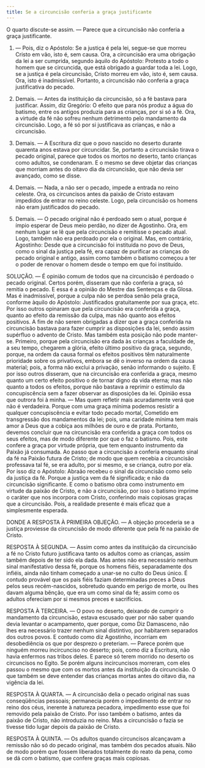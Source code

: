 ```yaml
---
title: Se a circuncisão conferia a graça justificante
---
```


O quarto discute-se assim. — Parece que a circuncisão não conferia a graça justificante.  

1. — Pois, diz o Apóstolo: Se a justiça é pela lei, segue-se que morreu Cristo em vão, isto é, sem causa. Ora, a circuncisão era uma obrigação da lei a ser cumprida, segundo àquilo do Apóstolo: Protesto a todo o homem que se circuncida, que está obrigado a guardar toda a lei. Logo, se a justiça é pela circuncisão, Cristo morreu em vão, isto é, sem causa. Ora, isto é inadmissível. Portanto, a circuncisão não conferia a graça justificativa do pecado.  

2. Demais. — Antes da instituição da circuncisão, só a fé bastava para justificar. Assim, diz Gregório: O efeito que para nós produz a água do batismo, entre os antigos produzia para as crianças, por si só a fé. Ora, a virtude da fé não sofreu nenhum detrimento pelo mandamento da circuncisão. Logo, a fé só por si justificava as crianças, e não a circuncisão.  

3. Demais. — A Escritura diz que o povo nascido no deserto durante quarenta anos estava por circuncidar. Se, portanto a circuncisão tirava o pecado original, parece que todos os mortos no deserto, tanto crianças como adultos, se condenaram. E o mesmo se deve objetar das crianças que morriam antes do oitavo dia da circuncisão, que não devia ser avançado, como se disse.  

4. Demais. — Nada, a não ser o pecado, impede a entrada no reino celeste. Ora, os circuncisos antes da paixão de Cristo estavam impedidos de entrar no reino celeste. Logo, pela circuncisão os homens não eram justificados do pecado.  

5. Demais. — O pecado original não é perdoado sem o atual, porque é ímpio esperar de Deus meio perdão, no dizer de Agostinho. Ora, em nenhum lugar se lê que pela circuncisão e remitisse o pecado atual. Logo, também não era perdoado por ela o original.  Mas, em contrário, Agostinho: Desde que a circuncisão foi instituída no povo de Deus, como o sinal da justiça pela fé, era capaz de purificar as crianças do pecado original e antigo, assim como também o batismo começou a ter o poder de renovar o homem desde o tempo em que foi instituído. 

SOLUÇÃO. — É opinião comum de todos que na circuncisão é perdoado o pecado original. Certos porém, disseram que não conferia a graça, só remitia o pecado. E essa é a opinião do Mestre das Sentenças e da Glosa. Mas é inadmissível, porque a culpa não se perdoa senão pela graça, conforme àquilo do Apóstolo: Justificados gratuitamente por sua graça, etc. Por isso outros opinaram que pela circuncisão era conferida a graça, quanto ao efeito da remissão da culpa, mas não quanto aos efeitos positivos. A fim de não serem obrigadas a dizer que a graça conferida na circuncisão bastava para fazer cumprir as disposições da lei, sendo assim supérfluo o advento de Cristo. Mas também esta posição não pode manter-se. Primeiro, porque pela circuncisão era dada às crianças a faculdade de, a seu tempo, chegarem a glória, efeito último positivo da graça, segundo, porque, na ordem da causa formal os efeitos positivos têm naturalmente prioridade sobre os privativos, embora se dê o inverso na ordem da causa material; pois, a forma não exclui a privação, senão informando o sujeito.  E por isso outros disseram, que na circuncisão era conferida a graça, mesmo quanto um certo efeito positivo o de tornar digno da vida eterna; mas não quanto a todos os efeitos, porque não bastava a reprimir o estímulo da concupiscência sem a fazer observar as disposições da lei. Opinião essa que outrora foi à minha. — Mas quem refletir mais acuradamente verá que não é verdadeira. Porque com uma graça mínima podemos resistir a qualquer concupiscência e evitar todo pecado mortal, Cometido em transgressão dos mandamentos da lei; pois, uma caridade mínima tem mais amor a Deus que a cobiça aos milhões de ouro e de prata.  Portanto, devemos concluir que na circuncisão era conferida a graça com todos os seus efeitos, mas de modo diferente por que o faz o batismo. Pois, este confere a graça por virtude própria, que tem enquanto instrumento da Paixão já consumada. Ao passo que a circuncisão a conferia enquanto sinal da fé na Paixão futura de Cristo; de modo que quem recebia a circuncisão professava tal fé, se era adulto, por si mesmo, e se criança, outro por ela. Por isso diz o Apóstolo: Abraão recebeu o sinal da circuncisão como selo da justiça da fé. Porque a justiça vem da fé significada; e não da circuncisão significante. E como o batismo obra como instrumento em virtude da paixão de Cristo, e não a circuncisão, por isso o batismo imprime o caráter que nos incorpora com Cristo, conferindo mais copiosas graças que a circuncisão. Pois, a realidade presente é mais eficaz que a simplesmente esperada.  

DONDE A RESPOSTA À PRIMEIRA OBJEÇÃO. — A objeção procederia se a justiça proviesse da circuncisão de modo diferente que pela fé na paixão de Cristo.  

RESPOSTA À SEGUNDA. — Assim como antes da instituição da circuncisão a fé no Cristo futuro justificava tanto os adultos como as crianças, assim também depois de ter sido ela dada. Mas antes não era necessário nenhum sinal manifestativo dessa fé, porque os homens fiéis, separadamente dos infiéis, ainda não tinham começado a unar-se no culto do Deus único. É contudo provável que os pais fiéis faziam determinadas preces a Deus pelos seus recém-nascidos, sobretudo quando em perigo de morte, ou lhes davam alguma bênção, que era um como sinal da fé; assim como os adultos ofereciam por si mesmos preces e sacrifícios.  

RESPOSTA À TERCEIRA. — O povo no deserto, deixando de cumprir o mandamento da circuncisão, estava escusado quer por não saber quando devia levantar o acampamento, quer porque, como Diz Damasceno, não lhes era necessário trazer nenhum sinal distintivo, por habitarem separados dos outros povos. E contudo como diz Agostinho, incorriam em desobediência os que por desprezo o preteriam. — Parece porém que ninguém morreu incircunciso no deserto; pois, como diz a Escritura, não havia enfermos nas tribos deles. E parece só terem morrido no deserto os circuncisos no Egito. Se porém alguns incircuncisos morreram, com eles passou o mesmo que com os mortos antes da instituição da circuncisão. O que também se deve entender das crianças mortas antes do oitavo dia, na vigência da lei. 

RESPOSTA À QUARTA. — A circuncisão delia o pecado original nas suas conseqüências pessoais; permanecia porém o impedimento de entrar no reino dos céus, inerente à natureza pecadora, impedimento esse que foi removido pela paixão de Cristo. Por isso também o batismo, antes da paixão de Cristo, não introduzia no reino. Mas a circuncisão o fazia se tivesse tido lugar depois da paixão de Cristo.  

RESPOSTA À QUINTA. — Os adultos quando circuncisos alcançavam a remissão não só do pecado original, mas também dos pecados atuais. Não de modo porém que fossem liberados totalmente do reato da pena, como se dá com o batismo, que confere graças mais copiosas.